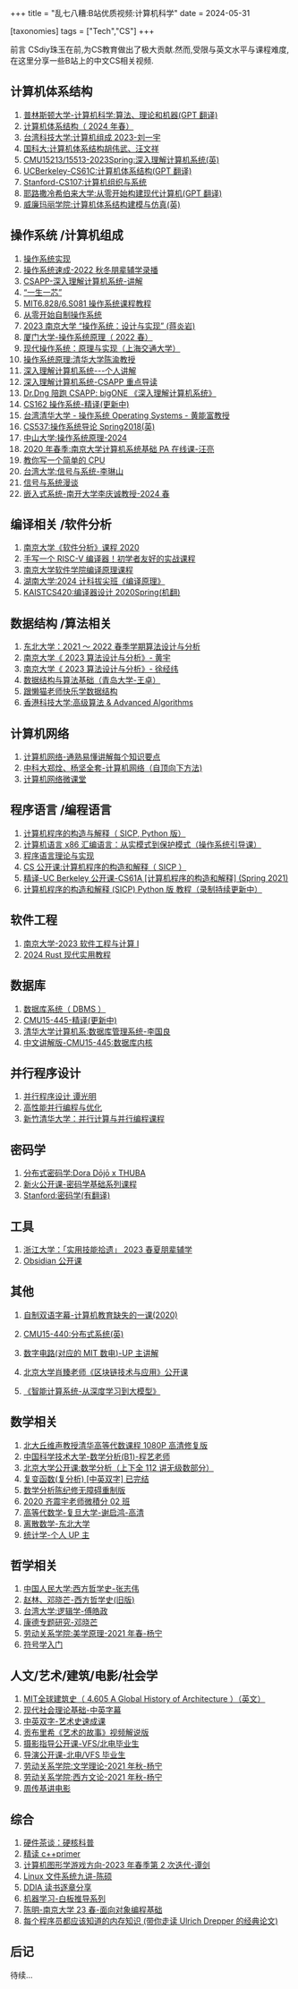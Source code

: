 +++
title = "乱七八糟:B站优质视频:计算机科学"
date = 2024-05-31

[taxonomies]
tags = ["Tech","CS"]
+++

前言 CSdiy珠玉在前,为CS教育做出了极大贡献.然而,受限与英文水平与课程难度,在这里分享一些B站上的中文CS相关视频.

<!-- more -->

## 计算机体系结构


1. [普林斯顿大学-计算机科学:算法、理论和机器(GPT 翻译)](https://www.bilibili.com/video/BV1Ct42177Y6/?spm_id_from=333.999.0.0&vd_source=cc4bfbaa0f8c6c363ff9afecce036d91)
2. [计算机体系结构（ 2024 年春）](https://www.bilibili.com/video/BV1bx421D7Xd/?spm_id_from=333.999.0.0&vd_source=cc4bfbaa0f8c6c363ff9afecce036d91)
3. [台湾科技大学:计算机组成 2023-刘一宇](https://www.bilibili.com/video/BV1VF4m1u7xi/?spm_id_from=333.999.0.0&vd_source=cc4bfbaa0f8c6c363ff9afecce036d91)
4. [国科大:计算机体系结构胡伟武、汪文祥](https://www.bilibili.com/video/BV1ZW4y1w7M6/?spm_id_from=333.999.0.0&vd_source=cc4bfbaa0f8c6c363ff9afecce036d91)
5. [CMU15213/15513-2023Spring:深入理解计算机系统(英)](https://www.bilibili.com/video/BV1aC4y1X7VF/?spm_id_from=333.999.0.0&vd_source=cc4bfbaa0f8c6c363ff9afecce036d91)
6. [UCBerkeley-CS61C:计算机体系结构(GPT 翻译)](https://www.bilibili.com/video/BV1964y1j7gk/?spm_id_from=333.999.0.0&vd_source=cc4bfbaa0f8c6c363ff9afecce036d91)
7. [Stanford-CS107:计算机组织与系统](https://www.bilibili.com/video/BV1ua4y1a72K/?spm_id_from=333.999.0.0&vd_source=cc4bfbaa0f8c6c363ff9afecce036d91)
8. [耶路撒冷希伯来大学:从零开始构建现代计算机(GPT 翻译)](https://www.bilibili.com/video/BV1Zp421y7Ex/?spm_id_from=333.999.0.0&vd_source=cc4bfbaa0f8c6c363ff9afecce036d91)
9. [威廉玛丽学院:计算机体系结构建模与仿真(英)](https://space.bilibili.com/91181150/channel/seriesdetail?sid=3700435&ctype=0)






## 操作系统 /计算机组成

1. [操作系统实现](https://space.bilibili.com/491131440/channel/collectiondetail?sid=146887)
2. [操作系统速成-2022 秋冬朋辈辅学录播](https://space.bilibili.com/18777618/channel/collectiondetail?sid=801384)
3. [CSAPP-深入理解计算机系统-讲解](https://space.bilibili.com/354767108/channel/collectiondetail?sid=373847)
4. [“一生一芯”](https://space.bilibili.com/2107852263/channel/collectiondetail?sid=690279)
5. [MIT6.828/6.S081 操作系统课程教程](https://space.bilibili.com/28086502/channel/collectiondetail?sid=674585)
6. [从零开始自制操作系统](https://space.bilibili.com/12995787/channel/collectiondetail?sid=196337)
7. [2023 南京大学 “操作系统：设计与实现” (蒋炎岩)](https://space.bilibili.com/202224425/channel/collectiondetail?sid=1116786)
8. [厦门大学-操作系统原理（ 2022 春）](https://space.bilibili.com/40333442/channel/collectiondetail?sid=444904&ctype=0)
9. [现代操作系统：原理与实现（上海交通大学）](https://www.bilibili.com/video/BV1B341117Ez?p=6)
10. [操作系统原理:清华大学陈渝教授](https://www.bilibili.com/video/BV1wv4y1S7xm/)
11. [深入理解计算机系统---个人讲解](https://space.bilibili.com/4564101/channel/series)
12. [深入理解计算机系统-CSAPP 重点导读](https://www.bilibili.com/video/BV1RK4y1R7Kf/)
13. [Dr.Dng 陪跑 CSAPP: bigONE 《深入理解计算机系统》](https://www.bilibili.com/video/BV1hf4y1P7qW/)
14. [CS162 操作系统-精译(更新中)](https://space.bilibili.com/31359187/channel/seriesdetail?sid=2310084)
15. [台湾清华大学 - 操作系统 Operating Systems - 黄能富教授](https://www.bilibili.com/video/BV1nb411K7DT/)
16. [CS537:操作系统导论 Spring2018(英)](https://www.bilibili.com/video/BV1i2421K7P1?p=2&vd_source=cc4bfbaa0f8c6c363ff9afecce036d91)
17. [中山大学:操作系统原理-2024](https://www.bilibili.com/video/BV1iy421q74x/?spm_id_from=333.999.0.0&vd_source=cc4bfbaa0f8c6c363ff9afecce036d91)
18. [2020 年春季:南京大学计算机系统基础 PA 在线课-汪亮](https://www.bilibili.com/video/BV1a7411w7tC/?spm_id_from=333.999.0.0&vd_source=cc4bfbaa0f8c6c363ff9afecce036d91)
19. [教你写一个简单的 CPU](https://www.bilibili.com/video/BV1pK4y1C7es/?spm_id_from=333.999.0.0&vd_source=cc4bfbaa0f8c6c363ff9afecce036d91)
20. [台湾大学:信号与系统-李琳山](https://www.bilibili.com/video/BV1194y157ku/?spm_id_from=333.999.0.0&vd_source=cc4bfbaa0f8c6c363ff9afecce036d91)
21. [信号与系统漫谈](https://www.bilibili.com/video/BV1mW421A7Wi/?spm_id_from=333.999.0.0&vd_source=cc4bfbaa0f8c6c363ff9afecce036d91)
22. [嵌入式系统-南开大学李庆诚教授-2024 春](https://www.bilibili.com/video/BV1iA4m137ML/?spm_id_from=333.999.0.0&vd_source=cc4bfbaa0f8c6c363ff9afecce036d91)

## 编译相关 /软件分析

1. [南京大学《软件分析》课程 2020](https://space.bilibili.com/2919428/channel/collectiondetail?sid=342930&ctype=0)
2. [手写一个 RISC-V 编译器！初学者友好的实战课程](https://space.bilibili.com/296494084/channel/collectiondetail?sid=571708)
3. [南京大学软件学院编译原理课程](https://space.bilibili.com/479141149/channel/collectiondetail?sid=837891)
4. [湖南大学:2024 计科拔尖班《编译原理》](https://www.bilibili.com/video/BV1FA4m1P7kn/?spm_id_from=333.999.0.0&vd_source=cc4bfbaa0f8c6c363ff9afecce036d91)
5. [KAISTCS420:编译器设计 2020Spring(机翻)](https://www.bilibili.com/video/BV1WC4y1k768/?spm_id_from=333.999.0.0&vd_source=cc4bfbaa0f8c6c363ff9afecce036d91)

## 数据结构 /算法相关

1. [东北大学：2021 ～ 2022 春季学期算法设计与分析](https://space.bilibili.com/33807373/channel/collectiondetail?sid=442054&ctype=0)
2. [南京大学《 2023 算法设计与分析》- 黄宇](https://space.bilibili.com/474662253/channel/collectiondetail?sid=1114093)
3. [南京大学《 2023 算法设计与分析》- 徐经纬](https://space.bilibili.com/390606417/channel/collectiondetail?sid=1120423)
4. [数据结构与算法基础（青岛大学-王卓）](https://www.bilibili.com/video/BV1nJ411V7bd/)
5. [跟懒猫老师快乐学数据结构](https://space.bilibili.com/26340287/channel/collectiondetail?sid=5221)
6. [香港科技大学:高级算法 & Advanced Algorithms](https://www.bilibili.com/video/BV12V4y1Z78b/?spm_id_from=333.999.0.0&vd_source=cc4bfbaa0f8c6c363ff9afecce036d91)

## 计算机网络

1. [计算机网络-通熟易懂讲解每个知识要点](https://space.bilibili.com/327247876/channel/collectiondetail?sid=60187)
2. [中科大郑烇、杨坚全套-计算机网络（自顶向下方法)](https://www.bilibili.com/video/BV1JV411t7ow/)
3. [计算机网络微课堂](https://www.bilibili.com/video/BV1c4411d7jb/)

## 程序语言 /编程语言

1. [计算机程序的构造与解释（ SICP, Python 版）](https://space.bilibili.com/283614758/channel/collectiondetail?sid=514109)
2. [计算机语言 x86 汇编语言：从实模式到保护模式（操作系统引导课）](https://www.bilibili.com/video/BV1xE411N74T/)
3. [程序语言理论与实现](https://space.bilibili.com/1453436642/video)
4. [CS 公开课:计算机程序的构造和解释（ SICP ）](https://www.bilibili.com/video/BV1Xx41117tr/)
5. [精译](https://www.bilibili.com/video/BV1v64y1Q78o?p=34)[-UC Berkeley 公开课-CS61A [计算机程序的构造和解释] (Spring 2021)](https://www.bilibili.com/video/BV1v64y1Q78o?p=34)
6. [计算机程序的构造和解释 (SICP) Python 版 教程（录制持续更新中）](https://www.bilibili.com/video/BV1hb4y1A71J?p=4&vd_source=cc4bfbaa0f8c6c363ff9afecce036d91)

## 软件工程

1. [南京大学-2023 软件工程与计算 I](https://space.bilibili.com/507030405/channel/seriesdetail?sid=1878983&ctype=0)
2. [2024 Rust 现代实用教程](https://www.bilibili.com/video/BV15y421h7j7/?spm_id_from=333.999.0.0&vd_source=cc4bfbaa0f8c6c363ff9afecce036d91)

## 数据库

1. [数据库系统（ DBMS ）](https://space.bilibili.com/87476569/channel/collectiondetail?sid=695667)
2. [CMU15-445-精译(更新中)](https://space.bilibili.com/31359187/channel/seriesdetail?sid=2310086)
3. [清华大学计算机系:数据库管理系统-李国良](https://www.bilibili.com/video/BV15u4y1Q71R/?spm_id_from=333.999.0.0&vd_source=cc4bfbaa0f8c6c363ff9afecce036d91)
4. [中文讲解版-CMU15-445:数据库内核](https://space.bilibili.com/23722270/channel/collectiondetail?sid=89600&spm_id_from=333.788.0.0)

## 并行程序设计

1. [并行程序设计 谭光明](https://www.bilibili.com/video/BV1XM4y1S7wy?p=5)
2. [高性能并行编程与优化](https://space.bilibili.com/263032155/channel/collectiondetail?sid=53025)
3. [新竹清华大学：并行计算与并行编程课程](https://www.bilibili.com/video/BV1Yt411W7td/)

## 密码学

1. [分布式密码学:Dora Dōjō x THUBA](https://space.bilibili.com/445312136/channel/collectiondetail?sid=988395&spm_id_from=333.788.0.0)
2. [新火公开课-密码学基础系列课程](https://www.bilibili.com/video/BV1WL411d7Zi/?spm_id_from=333.999.0.0&vd_source=cc4bfbaa0f8c6c363ff9afecce036d91)
3. [Stanford:密码学(有翻译)](https://www.bilibili.com/video/BV1Ht411w7Re/?spm_id_from=333.999.0.0&vd_source=cc4bfbaa0f8c6c363ff9afecce036d91)

## 工具

1. [浙江大学：「实用技能拾遗」 2023 春夏朋辈辅学](https://space.bilibili.com/171431343/channel/collectiondetail?sid=1213483)
2. [Obsidian 公开课](https://space.bilibili.com/443605967/channel/collectiondetail?sid=266172)

## 其他
1. [自制双语字幕-计算机教育缺失的一课(2020)](https://www.bilibili.com/video/BV1xa4y1g7sZ/?spm_id_from=333.999.0.0&vd_source=cc4bfbaa0f8c6c363ff9afecce036d91)

2. [CMU15-440:分布式系统(英)](https://www.bilibili.com/video/BV1SF4m1u7SU?p=27&vd_source=cc4bfbaa0f8c6c363ff9afecce036d91)

3. [数字电路(对应的 MIT 数电)-UP 主讲解](https://www.bilibili.com/video/BV1Hz4y1c7EZ/?spm_id_from=333.999.0.0&vd_source=cc4bfbaa0f8c6c363ff9afecce036d91)
4. [北京大学肖臻老师《区块链技术与应用》公开课](https://www.bilibili.com/video/BV1Vt411X7JF/?spm_id_from=333.999.0.0&vd_source=cc4bfbaa0f8c6c363ff9afecce036d91)
5. [《智能计算系统-从深度学习到大模型》](https://space.bilibili.com/494117284/channel/series)

## 数学相关

1. [北大丘维声教授清华高等代数课程 1080P 高清修复版](https://www.bilibili.com/video/BV1jR4y1M78W/?spm_id_from=333.999.0.0&vd_source=cc4bfbaa0f8c6c363ff9afecce036d91)
2. [中国科学技术大学-数学分析(B1)-程艺老师](https://www.bilibili.com/video/BV1Nr4y1U7qC/?spm_id_from=333.999.0.0&vd_source=cc4bfbaa0f8c6c363ff9afecce036d91)
3. [北京大学公开课:数学分析（上下全 112 讲无级数部分）](https://www.bilibili.com/video/BV1T5411P7wi/?spm_id_from=333.999.0.0&vd_source=cc4bfbaa0f8c6c363ff9afecce036d91)
4. [复变函数(复分析) [中英双字] 已完结](https://www.bilibili.com/video/BV1bi4y1K7vn/?spm_id_from=333.999.0.0&vd_source=cc4bfbaa0f8c6c363ff9afecce036d91)
5. [数学分析陈纪修无障碍重制版](https://www.bilibili.com/video/BV1sX4y1Y7jH/?spm_id_from=333.999.0.0&vd_source=cc4bfbaa0f8c6c363ff9afecce036d91)
6. [2020 齐震宇老师微積分 02 班](https://www.bilibili.com/video/BV1fK411K7MA/?spm_id_from=333.999.0.0&vd_source=cc4bfbaa0f8c6c363ff9afecce036d91)
7. [高等代数学-复旦大学-谢启鸿-高清](https://www.bilibili.com/video/BV1mJ411r7ZB/?spm_id_from=333.999.0.0&vd_source=cc4bfbaa0f8c6c363ff9afecce036d91)
8. [离散数学-东北大学](https://www.bilibili.com/video/BV1d7411v7zu/?spm_id_from=333.999.0.0&vd_source=cc4bfbaa0f8c6c363ff9afecce036d91)
9. [统计学-个人 UP 主](https://space.bilibili.com/610062295/channel/seriesdetail?sid=2558242&ctype=0)

## 哲学相关

1. [中国人民大学:西方哲学史-张志伟](https://www.bilibili.com/video/BV1y64y1r7Mt/?spm_id_from=333.337.search-card.all.click&vd_source=cc4bfbaa0f8c6c363ff9afecce036d91)
2. [赵林、邓晓芒-西方哲学史(旧版)](https://www.bilibili.com/video/BV1hp4y1p7ye/?spm_id_from=333.999.0.0&vd_source=cc4bfbaa0f8c6c363ff9afecce036d91)
3. [台湾大学:逻辑学-傅皓政](https://www.bilibili.com/video/BV19u4y1s7ug/?spm_id_from=333.999.0.0&vd_source=cc4bfbaa0f8c6c363ff9afecce036d91)
4. [康德专题研究-邓晓芒](https://www.bilibili.com/video/BV1tt411h7TT/?spm_id_from=333.999.0.0&vd_source=cc4bfbaa0f8c6c363ff9afecce036d91)
5. [劳动关系学院:美学原理-2021 年春-杨宁](https://www.bilibili.com/video/BV1P54y1G7EW/?spm_id_from=333.999.0.0&vd_source=cc4bfbaa0f8c6c363ff9afecce036d91)
6. [符号学入门](https://www.bilibili.com/video/BV1aZ4y167bp/?spm_id_from=333.999.0.0&vd_source=cc4bfbaa0f8c6c363ff9afecce036d91)

## 人文/艺术/建筑/电影/社会学

1. [ MIT全球建筑史（ 4.605 A Global History of Architecture ）（英文）](https://www.bilibili.com/video/BV1D7411D7h4/?spm_id_from=333.999.0.0&vd_source=cc4bfbaa0f8c6c363ff9afecce036d91)
2. [现代社会理论基础-中英字幕](https://www.bilibili.com/video/BV1FL4y1e7nt/?spm_id_from=333.999.0.0&vd_source=cc4bfbaa0f8c6c363ff9afecce036d91)
3. [中英双字-艺术史速成课](https://www.bilibili.com/video/BV1Ti42117sw/?spm_id_from=333.999.0.0&vd_source=cc4bfbaa0f8c6c363ff9afecce036d91)
4. [贡布里希《艺术的故事》视频解说版](https://space.bilibili.com/477533700/channel/collectiondetail?sid=1737877&spm_id_from=333.788.0.0)
5. [摄影指导公开课-VFS/北电毕业生](https://space.bilibili.com/386246830/channel/collectiondetail?sid=1837138&spm_id_from=333.788.0.0)
6. [导演公开课-北电/VFS 毕业生](https://space.bilibili.com/386246830/channel/collectiondetail?sid=1871554)
7. [劳动关系学院:文学理论-2021 年秋-杨宁](https://www.bilibili.com/video/BV1EG4y187wq/?spm_id_from=333.999.0.0&vd_source=cc4bfbaa0f8c6c363ff9afecce036d91)
8. [劳动关系学院:西方文论-2021 年秋-杨宁](https://www.bilibili.com/video/BV1sR4y1W77y/?spm_id_from=333.999.0.0&vd_source=cc4bfbaa0f8c6c363ff9afecce036d91)
9. [周传基讲电影](https://www.bilibili.com/video/BV1as411M7DG/?spm_id_from=333.999.0.0)

## 综合

1. [硬件茶谈：硬核科普](https://space.bilibili.com/14871346/channel/collectiondetail?sid=550815)
2. [精读 c++primer](https://space.bilibili.com/479038960/channel/collectiondetail?sid=997541)
3. [计算机图形学游戏方向-2023 年春季第 2 次迭代-谭剑](https://space.bilibili.com/1268065381/channel/collectiondetail?sid=1163347)
4. [Linux 文件系统九讲-陈硕](https://space.bilibili.com/1356949475/channel/collectiondetail?sid=1211802)
5. [DDIA 读书逐章分享](https://space.bilibili.com/30933812/channel/collectiondetail?sid=240551)
6. [机器学习-白板推导系列](https://www.bilibili.com/video/BV1aE411o7qd/)
7. [陈明-南京大学 23 春-面向对象编程基础](https://space.bilibili.com/395471891/channel/collectiondetail?sid=1213523)
8. [每个程序员都应该知道的内存知识 (带你走读 Ulrich Drepper 的经典论文)](https://www.bilibili.com/video/BV1Xy4y1b7SK/)

## 后记
待续...